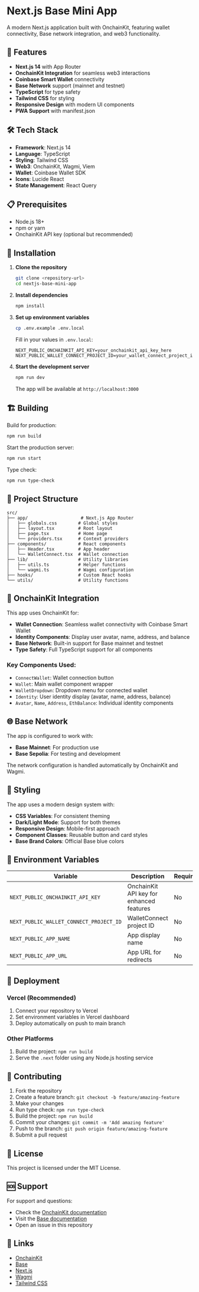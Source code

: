 # Next.js Base Mini App

A modern Next.js application built with OnchainKit, featuring wallet connectivity, Base network integration, and web3 functionality.

## 🚀 Features

- **Next.js 14** with App Router
- **OnchainKit Integration** for seamless web3 interactions
- **Coinbase Smart Wallet** connectivity
- **Base Network** support (mainnet and testnet)
- **TypeScript** for type safety
- **Tailwind CSS** for styling
- **Responsive Design** with modern UI components
- **PWA Support** with manifest.json

## 🛠️ Tech Stack

- **Framework**: Next.js 14
- **Language**: TypeScript
- **Styling**: Tailwind CSS
- **Web3**: OnchainKit, Wagmi, Viem
- **Wallet**: Coinbase Wallet SDK
- **Icons**: Lucide React
- **State Management**: React Query

## 📋 Prerequisites

- Node.js 18+ 
- npm or yarn
- OnchainKit API key (optional but recommended)

## 🔧 Installation

1. **Clone the repository**
   ```bash
   git clone <repository-url>
   cd nextjs-base-mini-app
   ```

2. **Install dependencies**
   ```bash
   npm install
   ```

3. **Set up environment variables**
   ```bash
   cp .env.example .env.local
   ```
   
   Fill in your values in `.env.local`:
   ```env
   NEXT_PUBLIC_ONCHAINKIT_API_KEY=your_onchainkit_api_key_here
   NEXT_PUBLIC_WALLET_CONNECT_PROJECT_ID=your_wallet_connect_project_id_here
   ```

4. **Start the development server**
   ```bash
   npm run dev
   ```

   The app will be available at `http://localhost:3000`

## 🏗️ Building

Build for production:
```bash
npm run build
```

Start the production server:
```bash
npm run start
```

Type check:
```bash
npm run type-check
```

## 📁 Project Structure

```
src/
├── app/                    # Next.js App Router
│   ├── globals.css        # Global styles
│   ├── layout.tsx         # Root layout
│   ├── page.tsx           # Home page
│   └── providers.tsx      # Context providers
├── components/            # React components
│   ├── Header.tsx         # App header
│   └── WalletConnect.tsx  # Wallet connection
├── lib/                   # Utility libraries
│   ├── utils.ts           # Helper functions
│   └── wagmi.ts           # Wagmi configuration
├── hooks/                 # Custom React hooks
└── utils/                 # Utility functions
```

## 🔗 OnchainKit Integration

This app uses OnchainKit for:

- **Wallet Connection**: Seamless wallet connectivity with Coinbase Smart Wallet
- **Identity Components**: Display user avatar, name, address, and balance
- **Base Network**: Built-in support for Base mainnet and testnet
- **Type Safety**: Full TypeScript support for all components

### Key Components Used:

- `ConnectWallet`: Wallet connection button
- `Wallet`: Main wallet component wrapper
- `WalletDropdown`: Dropdown menu for connected wallet
- `Identity`: User identity display (avatar, name, address, balance)
- `Avatar`, `Name`, `Address`, `EthBalance`: Individual identity components

## 🌐 Base Network

The app is configured to work with:

- **Base Mainnet**: For production use
- **Base Sepolia**: For testing and development

The network configuration is handled automatically by OnchainKit and Wagmi.

## 🎨 Styling

The app uses a modern design system with:

- **CSS Variables**: For consistent theming
- **Dark/Light Mode**: Support for both themes
- **Responsive Design**: Mobile-first approach
- **Component Classes**: Reusable button and card styles
- **Base Brand Colors**: Official Base blue colors

## 🔐 Environment Variables

| Variable | Description | Required |
|----------|-------------|----------|
| `NEXT_PUBLIC_ONCHAINKIT_API_KEY` | OnchainKit API key for enhanced features | No |
| `NEXT_PUBLIC_WALLET_CONNECT_PROJECT_ID` | WalletConnect project ID | No |
| `NEXT_PUBLIC_APP_NAME` | App display name | No |
| `NEXT_PUBLIC_APP_URL` | App URL for redirects | No |

## 🚀 Deployment

### Vercel (Recommended)

1. Connect your repository to Vercel
2. Set environment variables in Vercel dashboard
3. Deploy automatically on push to main branch

### Other Platforms

1. Build the project: `npm run build`
2. Serve the `.next` folder using any Node.js hosting service

## 🤝 Contributing

1. Fork the repository
2. Create a feature branch: `git checkout -b feature/amazing-feature`
3. Make your changes
4. Run type check: `npm run type-check`
5. Build the project: `npm run build`
6. Commit your changes: `git commit -m 'Add amazing feature'`
7. Push to the branch: `git push origin feature/amazing-feature`
8. Submit a pull request

## 📄 License

This project is licensed under the MIT License.

## 🆘 Support

For support and questions:

- Check the [OnchainKit documentation](https://onchainkit.xyz)
- Visit the [Base documentation](https://docs.base.org)
- Open an issue in this repository

## 🔗 Links

- [OnchainKit](https://onchainkit.xyz)
- [Base](https://base.org)
- [Next.js](https://nextjs.org)
- [Wagmi](https://wagmi.sh)
- [Tailwind CSS](https://tailwindcss.com)
